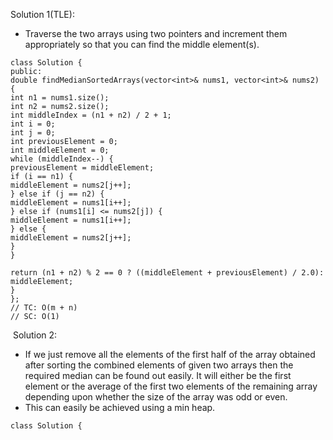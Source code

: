 Solution 1(TLE):
​
- Traverse the two arrays using two pointers and increment them appropriately so that you can find the middle element(s).
​
```
class Solution {
public:
double findMedianSortedArrays(vector<int>& nums1, vector<int>& nums2) {
int n1 = nums1.size();
int n2 = nums2.size();
int middleIndex = (n1 + n2) / 2 + 1;
int i = 0;
int j = 0;
int previousElement = 0;
int middleElement = 0;
while (middleIndex--) {
previousElement = middleElement;
if (i == n1) {
middleElement = nums2[j++];
} else if (j == n2) {
middleElement = nums1[i++];
} else if (nums1[i] <= nums2[j]) {
middleElement = nums1[i++];
} else {
middleElement = nums2[j++];
}
}
​
return (n1 + n2) % 2 == 0 ? ((middleElement + previousElement) / 2.0): middleElement;
}
};
// TC: O(m + n)
// SC: O(1)
```
​
Solution 2:
​
- If we just remove all the elements of the first half of the array obtained after sorting the combined elements of given two arrays then the required median can be found out easily. It will either be the first element or the average of the first two elements of the remaining array depending upon whether the size of the array was odd or even.
- This can easily be achieved using a min heap.
​
```
class Solution {
